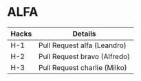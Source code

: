 # ALFA

| Hacks  | Details |
| ------------- | ------------- |
| H-1  | Pull Request alfa (Leandro) |
| H-2  | Pull Request bravo (Alfredo) |
| H-3  | Pull Request charlie (Milko) |
